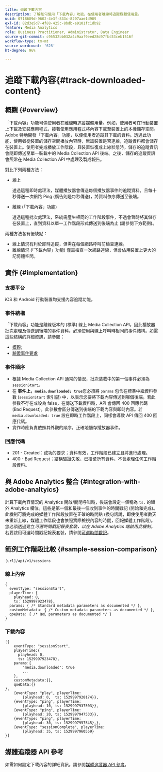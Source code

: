 ```yaml
---
title: 追蹤下載內容
description: 了解如何使用「下載內容」功能，在使用者離線時追蹤媒體使用量。
uuid: 0718689d-9602-4e3f-833c-8297aae1d909
exl-id: 82d3e5d7-4f88-425c-8bdb-e9101fc1db92
feature: Media Analytics
role: Business Practitioner, Administrator, Data Engineer
source-git-commit: c96532bb032a4c9aaf9eed28d97fbd33ceb1516f
workflow-type: tm+mt
source-wordcount: '628'
ht-degree: 96%

---
```


# 追蹤下載內容{#track-downloaded-content}

## 概觀 {#overview}

「下載內容」功能可供使用者在離線時追蹤媒體用量。例如，使用者可在行動裝置上下載及安裝應用程式，接著使用應用程式將內容下載至裝置上的本機儲存空間。 Adobe 特地開發「下載內容」功能，以便使用者追蹤其下載的資料。透過此功能，使用者從裝置的儲存空間播放內容時，無論裝置是否連線，追蹤資料都會儲存在裝置上。使用者完成播放工作階段，且裝置恢復成上線狀態時，儲存的追蹤資訊會隨即傳送至單一裝載中的 Media Collection API 後端。之後，儲存的追蹤資訊會照常在 Media Collection API 中處理及製成報告。

對比下列兩種方法：

* 線上

   透過這種即時處理法，媒體播放器會傳送每個播放器事件的追蹤資料，且每十秒傳送一次網路 Ping (廣告則是每秒傳送)，將資料依序傳送至後端。

* 離線 (「下載內容」功能)

   透過這種批次處理法，系統需產生相同的工作階段事件，不過會暫時將其儲存在裝置上，直到資料以單一工作階段形式傳送到後端為止 (請參閱下方範例)。

兩種方法各有優缺點：
* 線上情況有利於即時追蹤，但需在每個網路呼叫前檢查連線。
* 離線情況 (「下載內容」功能) 僅需檢查一次網路連線，但會佔用裝置上更大的記憶體空間。

## 實作 {#implementation}

### 支援平台

iOS 和 Android 行動裝置均支援內容追蹤功能。

### 事件結構

「下載內容」功能是離線版本的 (標準) 線上 Media Collection API，因此播放器批次處理及傳送到後端的事件資料，必須使用與線上呼叫時相同的事件結構。如需這些結構的詳細資訊，請參閱：
* [概觀;](/help/media-collection-api/mc-api-overview.md)
* [驗證事件要求](/help/media-collection-api/mc-api-impl/mc-api-validate-reqs.md)

### 事件順序

* 根據 Media Collection API 通常的情況，批次裝載中的第一個事件必須為 `sessionStart`。
* 在 **事件上，`media.downloaded: true`**&#x200B;您必須將 `params` 包含在標準中繼資料參數 (`sessionStart` 索引鍵) 中，以表示您要將下載內容傳送到哪個後端。若此參數不存在或設為 false，在傳送下載資料時，API 會傳回 400 回應代碼 (Bad Request)。此參數會區分傳送到後端的下載內容與即時內容。若 `media.downloaded: true` 設在即時工作階段上，同樣會導致 API 傳回 400 回應代碼。
* 實作時應負責依照其外觀的順序，正確地儲存播放器事件。

### 回應代碼

* 201 - Created：成功的要求；資料有效，工作階段已建立且將進行處理。
* 400 - Bad Request；結構驗證失敗，已捨棄所有資料，不會處理任何工作階段資料。

## 與 Adobe Analytics 整合 {#integration-with-adobe-analtyics}

計算下載內容情況的 Analytics 開啟/關閉呼叫時，後端會設定一個稱為 `ts.` 的額外 Analytics 欄位。這些是第一個和最後一個收到事件的時間戳記 (開始和完成)。此機制可將完成的媒體工作階段放置在正確的時間點 (換句話說，即使使用者數天未重新上線，媒體工作階段也會依照實際檢視內容的時間，回報媒體工作階段)。您必須透過建立&#x200B;_可選時間戳記報表套裝，以在 Adobe Analytics 端啟用此機制。_&#x200B;若要啟用可選時間戳記報表套裝，請參閱[可選時間戳記](https://experienceleague.adobe.com/docs/analytics/admin/admin-tools/timestamp-optional.html)。

## 範例工作階段比較 {#sample-session-comparison}

```
[url]/api/v1/sessions
```

### 線上內容

```
{
  eventType: "sessionStart",
  playerTime: {
    playhead: 0,  
    ts: 1529997923478},  
  params: { /* Standard metadata parameters as documented */ },  
  customMetadata: { /* Custom metadata parameters as documented */ },  
  qoeData: { /* QoE parameters as documented */ }
}
```

### 下載內容

```
[{
    eventType: "sessionStart",
    playerTime:{
      playhead: 0,
      ts: 1529997923478},  
    params:{
        "media.downloaded": true
        ...
    },
    customMetadata:{},  
    qoeData:{}
},
    {eventType: "play", playerTime:
        {playhead: 0,  ts: 1529997928174}},
    {eventType: "ping", playerTime:
        {playhead: 10, ts: 1529997937503}},
    {eventType: "ping", playerTime:
        {playhead: 20, ts: 1529997947533}},
    {eventType: "ping", playerTime:
        {playhead: 30, ts: 1529997957545},},
    {eventType: "sessionComplete", playerTime:
        {playhead: 35, ts: 1529997960559}
}]
```

## 媒體追蹤器 API 參考

如需如何設定下載內容的詳細資訊，請參閱[媒體追蹤器 API 參考](https://aep-sdks.gitbook.io/docs/using-mobile-extensions/adobe-media-analytics/media-api-reference#media-api-reference)。
